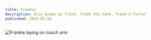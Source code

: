 ```yaml
---
title: Frankie
description: Also known as frank, frank the tank, frank-n-furter
published: 2024-01-20
---
```


![Frankie laying on couch arm](/img/frankie.webp)
